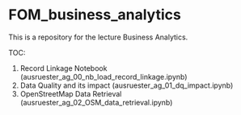# FOM_business_analytics
This is a repository for the lecture Business Analytics.

TOC:

1. Record Linkage Notebook (ausruester_ag_00_nb_load_record_linkage.ipynb)
2. Data Quality and its impact (ausruester_ag_01_dq_impact.ipynb)
3. OpenStreetMap Data Retrieval (ausruester_ag_02_OSM_data_retrieval.ipynb)
